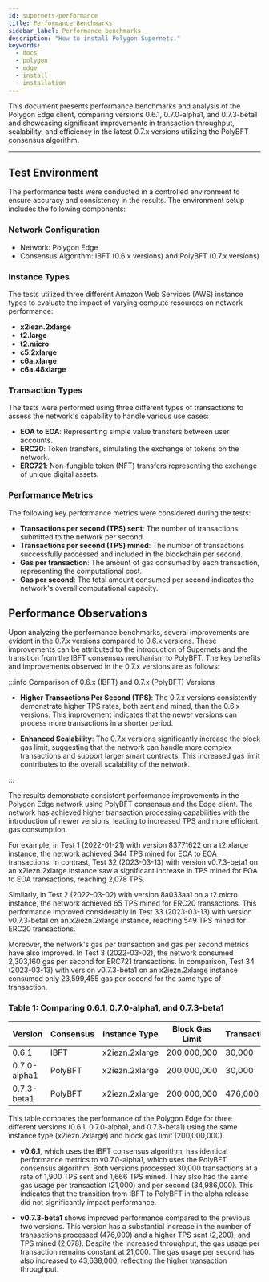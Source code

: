 ```yaml
---
id: supernets-performance
title: Performance Benchmarks
sidebar_label: Performance benchmarks
description: "How to install Polygon Supernets."
keywords:
  - docs
  - polygon
  - edge
  - install
  - installation
---
```


This document presents performance benchmarks and analysis of the Polygon Edge client, comparing versions 0.6.1, 0.7.0-alpha1, and 0.7.3-beta1 and showcasing significant improvements in transaction throughput, scalability, and efficiency in the latest 0.7.x versions utilizing the PolyBFT consensus algorithm.

---

## Test Environment

The performance tests were conducted in a controlled environment to ensure accuracy and consistency in the results. The environment setup includes the following components:

### Network Configuration

- Network: Polygon Edge
- Consensus Algorithm: IBFT (0.6.x versions) and PolyBFT (0.7.x versions)

### Instance Types

The tests utilized three different Amazon Web Services (AWS) instance types to evaluate the impact of varying compute resources on network performance:

- **x2iezn.2xlarge**
- **t2.large**
- **t2.micro**
- **c5.2xlarge**
- **c6a.xlarge**
- **c6a.48xlarge**

### Transaction Types

The tests were performed using three different types of transactions to assess the network's capability to handle various use cases:

- **EOA to EOA**: Representing simple value transfers between user accounts.
- **ERC20**: Token transfers, simulating the exchange of tokens on the network.
- **ERC721**: Non-fungible token (NFT) transfers representing the exchange of unique digital assets.

### Performance Metrics

The following key performance metrics were considered during the tests:

- **Transactions per second (TPS) sent**: The number of transactions submitted to the network per second.
- **Transactions per second (TPS) mined**: The number of transactions successfully processed and included in the blockchain per second.
- **Gas per transaction**: The amount of gas consumed by each transaction, representing the computational cost.
- **Gas per second**: The total amount consumed per second indicates the network's overall computational capacity.

## Performance Observations

Upon analyzing the performance benchmarks, several improvements are evident in the 0.7.x versions compared to 0.6.x versions. These improvements can be attributed to the introduction of Supernets and the transition from the IBFT consensus mechanism to PolyBFT. The key benefits and improvements observed in the 0.7.x versions are as follows:

:::info Comparison of 0.6.x (IBFT) and 0.7.x (PolyBFT) Versions

- **Higher Transactions Per Second (TPS)**: The 0.7.x versions consistently demonstrate higher TPS rates, both sent and mined, than the 0.6.x versions. This improvement indicates that the newer versions can process more transactions in a shorter period.

- **Enhanced Scalability**: The 0.7.x versions significantly increase the block gas limit, suggesting that the network can handle more complex transactions and support larger smart contracts. This increased gas limit contributes to the overall scalability of the network.

:::

The results demonstrate consistent performance improvements in the Polygon Edge network using PolyBFT consensus and the Edge client. The network has achieved higher transaction processing capabilities with the introduction of newer versions, leading to increased TPS and more efficient gas consumption.

For example, in Test 1 (2022-01-21) with version 83771622 on a t2.xlarge instance, the network achieved 344 TPS mined for EOA to EOA transactions. In contrast, Test 32 (2023-03-13) with version v0.7.3-beta1 on an x2iezn.2xlarge instance saw a significant increase in TPS mined for EOA to EOA transactions, reaching 2,078 TPS.

Similarly, in Test 2 (2022-03-02) with version 8a033aa1 on a t2.micro instance, the network achieved 65 TPS mined for ERC20 transactions. This performance improved considerably in Test 33 (2023-03-13) with version v0.7.3-beta1 on an x2iezn.2xlarge instance, reaching 549 TPS mined for ERC20 transactions.

Moreover, the network's gas per transaction and gas per second metrics have also improved. In Test 3 (2022-03-02), the network consumed 2,303,160 gas per second for ERC721 transactions. In comparison, Test 34 (2023-03-13) with version v0.7.3-beta1 on an x2iezn.2xlarge instance consumed only 23,599,455 gas per second for the same type of transaction.

### Table 1: Comparing 0.6.1, 0.7.0-alpha1, and 0.7.3-beta1

| Version       | Consensus | Instance Type  | Block Gas Limit | Transactions | TPS Sent | TPS Mined | Gas per tx | Gas per sec |
|---------------|-----------|----------------|-----------------|--------------|----------|-----------|------------|-------------|
| 0.6.1         | IBFT      | x2iezn.2xlarge | 200,000,000     | 30,000       | 1,900    | 1,666     | 21,000     | 34,986,000  |
| 0.7.0-alpha1  | PolyBFT   | x2iezn.2xlarge | 200,000,000     | 30,000       | 1,900    | 1,666     | 21,000     | 34,986,000  |
| 0.7.3-beta1   | PolyBFT   | x2iezn.2xlarge | 200,000,000     | 476,000      | 2,200    | 2,078     | 21,000     | 43,638,000  |

This table compares the performance of the Polygon Edge for three different versions (0.6.1, 0.7.0-alpha1, and 0.7.3-beta1) using the same instance type (x2iezn.2xlarge) and block gas limit (200,000,000).

- **v0.6.1**, which uses the IBFT consensus algorithm, has identical performance metrics to v0.7.0-alpha1, which uses the PolyBFT consensus algorithm. Both versions processed 30,000 transactions at a rate of 1,900 TPS sent and 1,666 TPS mined. They also had the same gas usage per transaction (21,000) and per second (34,986,000). This indicates that the transition from IBFT to PolyBFT in the alpha release did not significantly impact performance.

- **v0.7.3-beta1** shows improved performance compared to the previous two versions. This version has a substantial increase in the number of transactions processed (476,000) and a higher TPS sent (2,200), and TPS mined (2,078). Despite the increased throughput, the gas usage per transaction remains constant at 21,000. The gas usage per second has also increased to 43,638,000, reflecting the higher transaction throughput.
